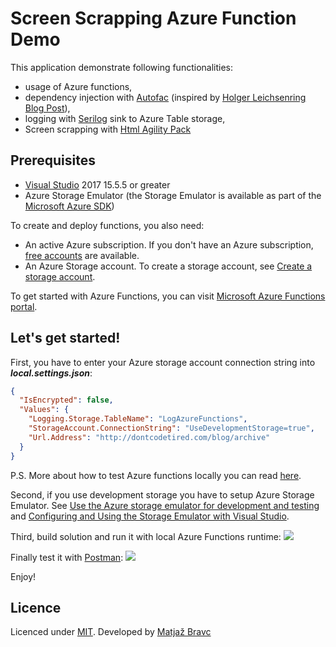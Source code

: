 # Screen Scrapping Azure Function Demo

This application demonstrate following functionalities:
- usage of Azure functions,
- dependency injection with [Autofac](https://autofac.org/) (inspired by [Holger Leichsenring Blog Post](http://codingsoul.de/2018/01/19/azure-function-dependency-injection-with-autofac/)),
- logging with [Serilog](https://serilog.net/) sink to Azure Table storage,
- Screen scrapping with [Html Agility Pack](http://html-agility-pack.net/)

## Prerequisites
- [Visual Studio](https://www.visualstudio.com/vs/community) 2017 15.5.5 or greater
- Azure Storage Emulator (the Storage Emulator is available as part of the [Microsoft Azure SDK](https://azure.microsoft.com/en-us/downloads/))

To create and deploy functions, you also need:
- An active Azure subscription. If you don't have an Azure subscription, [free accounts](https://azure.microsoft.com/en-us/free) are available.
- An Azure Storage account. To create a storage account, see [Create a storage account](https://docs.microsoft.com/en-us/azure/storage/common/storage-create-storage-account#create-a-storage-account).

To get started with Azure Functions, you can visit [Microsoft Azure Functions portal](https://azure.microsoft.com/en-us/services/functions/).

## Let's get started!
First, you have to enter your Azure storage account connection string into **_local.settings.json_**:
```json
{
  "IsEncrypted": false,
  "Values": {
    "Logging.Storage.TableName": "LogAzureFunctions",
    "StorageAccount.ConnectionString": "UseDevelopmentStorage=true",
    "Url.Address": "http://dontcodetired.com/blog/archive"
  }
}
```
P.S. More about how to test Azure functions locally you can read [here](https://docs.microsoft.com/en-us/azure/azure-functions/functions-run-local).

Second, if you use development storage you have to setup Azure Storage Emulator. See [Use the Azure storage emulator for development and testing](https://docs.microsoft.com/en-us/azure/storage/common/storage-use-emulator) and [Configuring and Using the Storage Emulator with Visual Studio](https://docs.microsoft.com/en-us/azure/vs-azure-tools-storage-emulator-using).

Third, build solution and run it with local Azure Functions runtime: 
![](https://github.com/mabravc/ScreenScrappingAzureFunctionDemo/blob/master/res/function_local_runtime.jpg)

Finally test it with [Postman](https://getpostman.com):
![](https://github.com/mabravc/ScreenScrappingAzureFunctionDemo/blob/master/res/postman_function_test.jpg)

Enjoy!

## Licence

Licenced under [MIT](http://opensource.org/licenses/mit-license.php).
Developed by [Matjaž Bravc](https://si.linkedin.com/in/matjazbravc)
